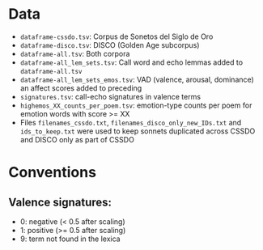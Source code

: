 # Data

- `dataframe-cssdo.tsv`: Corpus de Sonetos del Siglo de Oro
- `dataframe-disco.tsv`: DISCO (Golden Age subcorpus)
- `dataframe-all.tsv`: Both corpora
- `dataframe-all_lem_sets.tsv`: Call word and echo lemmas added to `dataframe-all.tsv`
- `dataframe-all_lem_sets_emos.tsv`: VAD (valence, arousal, dominance) an affect scores added to preceding
- `signatures.tsv`: call-echo signatures in valence terms
- `highemos_XX_counts_per_poem.tsv`: emotion-type counts per poem for emotion words with score >= XX
- Files `filenames_cssdo.txt`, `filenames_disco_only_new_IDs.txt` and `ids_to_keep.txt` were used to keep sonnets duplicated across CSSDO and DISCO only as part of CSSDO

# Conventions

## Valence signatures:
- 0: negative (< 0.5 after scaling)
- 1: positive (>= 0.5 after scaling)
- 9: term not found in the lexica